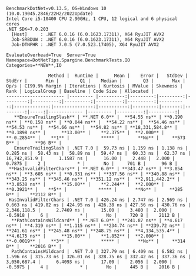 
    BenchmarkDotNet=v0.13.5, OS=Windows 10 (10.0.19045.2846/22H2/2022Update)
    Intel Core i5-10400 CPU 2.90GHz, 1 CPU, 12 logical and 6 physical cores
    .NET SDK=7.0.203
      [Host]     : .NET 6.0.16 (6.0.1623.17311), X64 RyuJIT AVX2
      Job-SRBDUW : .NET 6.0.16 (6.0.1623.17311), X64 RyuJIT AVX2
      Job-DTNPHR : .NET 7.0.5 (7.0.523.17405), X64 RyuJIT AVX2

    EvaluateOverhead=True  Server=True  Namespace=DotNetTips.Spargine.BenchmarkTests.IO  
    Categories=**NEW**,IO  

                    Method |  Runtime |      Mean |    Error |   StdDev |   StdErr |       Min |        Q1 |    Median |        Q3 |       Max |         Op/s | CI99.9% Margin | Iterations | Kurtosis | MValue | Skewness | Rank | LogicalGroup | Baseline | Code Size | Allocated |
    ---------------------- |--------- |----------:|---------:|---------:|---------:|----------:|----------:|----------:|----------:|----------:|-------------:|---------------:|-----------:|---------:|-------:|---------:|-----:|------------- |--------- |----------:|----------:|
       **EnsureTrailingSlash** | **.NET 6.0** |  **54.55 ns** | **0.190 ns** | **0.158 ns** | **0.044 ns** |  **54.22 ns** |  **54.46 ns** |  **54.53 ns** |  **54.66 ns** |  **54.82 ns** | **18,331,584.8** |      **0.1898 ns** |      **13.00** |    **2.375** |  **2.000** |  **-0.2854** |    **1** |            ***** |       **No** |     **573 B** |      **96 B** |
       EnsureTrailingSlash | .NET 7.0 |  59.73 ns | 1.159 ns | 1.138 ns | 0.285 ns |  58.43 ns |  58.89 ns |  59.47 ns |  60.33 ns |  62.37 ns | 16,742,851.9 |      1.1587 ns |      16.00 |    2.448 |  2.000 |   0.7875 |    2 |            * |       No |     701 B |      96 B |
     **HasInvalidFilterChars** | **.NET 6.0** | **343.47 ns** | **3.854 ns** | **3.605 ns** | **0.931 ns** | **337.56 ns** | **340.88 ns** | **343.25 ns** | **345.46 ns** | **351.12 ns** |  **2,911,442.2** |      **3.8538 ns** |      **15.00** |    **2.244** |  **2.000** |   **0.3921** |    **5** |            ***** |       **No** |     **285 B** |    **2112 B** |
     HasInvalidFilterChars | .NET 7.0 | 426.24 ns | 2.747 ns | 2.569 ns | 0.663 ns | 419.82 ns | 424.95 ns | 426.38 ns | 427.56 ns | 430.76 ns |  2,346,118.5 |      2.7469 ns |      15.00 |    3.480 |  2.000 |  -0.5918 |    6 |            * |       No |     720 B |    2112 B |
      **PathContainsWildcard** | **.NET 6.0** | **241.87 ns** | **4.617 ns** | **4.319 ns** | **1.115 ns** | **234.74 ns** | **239.72 ns** | **241.61 ns** | **245.48 ns** | **248.75 ns** |  **4,134,535.4** |      **4.6175 ns** |      **15.00** |    **1.852** |  **2.000** |  **-0.0019** |    **3** |            ***** |       **No** |     **314 B** |    **2016 B** |
      PathContainsWildcard | .NET 7.0 | 327.79 ns | 6.409 ns | 6.582 ns | 1.596 ns | 315.73 ns | 326.01 ns | 328.75 ns | 332.42 ns | 337.36 ns |  3,050,687.4 |      6.4093 ns |      17.00 |    2.056 |  2.000 |  -0.5975 |    4 |            * |       No |     445 B |    2016 B |
